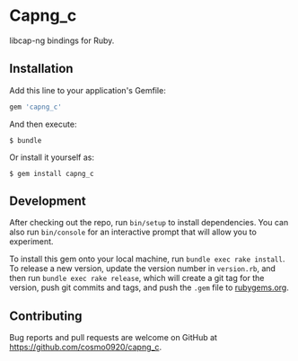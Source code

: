 # Capng_c

libcap-ng bindings for Ruby.

## Installation

Add this line to your application's Gemfile:

```ruby
gem 'capng_c'
```

And then execute:

    $ bundle

Or install it yourself as:

    $ gem install capng_c

## Development

After checking out the repo, run `bin/setup` to install dependencies. You can also run `bin/console` for an interactive prompt that will allow you to experiment.

To install this gem onto your local machine, run `bundle exec rake install`. To release a new version, update the version number in `version.rb`, and then run `bundle exec rake release`, which will create a git tag for the version, push git commits and tags, and push the `.gem` file to [rubygems.org](https://rubygems.org).

## Contributing

Bug reports and pull requests are welcome on GitHub at https://github.com/cosmo0920/capng_c.
